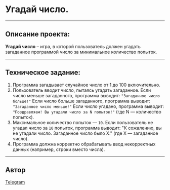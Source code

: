 # Угадай число.

---

## Описание проекта:

**Угадай число** – игра, в которой пользователь должен угадать загаданное программой
число за минимальное количество попыток.

---

## Техническое задание:

1. Программа загадывает случайное число от 1 до 100 включительно.
2. Пользователь вводит число, пытаясь угадать загаданное.
   Если число меньше загаданного, программа выводит: `"Загаданное число больше!"`
   Если число больше загаданного, программа выводит: `"Загаданное число меньше!"`
   Если число угадано, программа выводит: `"Поздравляем! Вы угадали число за N попыток!"` (где N — количество попыток).
3. Максимальное количество попыток — `10`.
   Если пользователь не угадал число за `10` попыток, программа выводит: "К сожалению, вы не угадали число. Загаданное
   число было X." (где X — загаданное число).
4. Программа должна корректно обрабатывать ввод некорректных данных (например, строки вместо числа).

---

## Автор

[Telegram](https://t.me/ozornoy_gulyaka)
